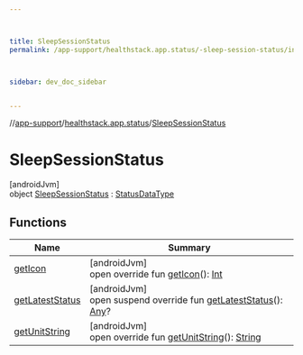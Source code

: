 ```yaml
---



title: SleepSessionStatus
permalink: /app-support/healthstack.app.status/-sleep-session-status/index.html



sidebar: dev_doc_sidebar


---
```




//[app-support](/app-support.html)/[healthstack.app.status](../index.html)/[SleepSessionStatus](index.html)



# SleepSessionStatus



[androidJvm]\
object [SleepSessionStatus](index.html) : [StatusDataType](../-status-data-type/index.html)



## Functions


| Name | Summary |
|---|---|
| [getIcon](get-icon.html) | [androidJvm]<br>open override fun [getIcon](get-icon.html)(): [Int](https://kotlinlang.org/api/latest/jvm/stdlib/kotlin/-int/index.html) |
| [getLatestStatus](get-latest-status.html) | [androidJvm]<br>open suspend override fun [getLatestStatus](get-latest-status.html)(): [Any](https://kotlinlang.org/api/latest/jvm/stdlib/kotlin/-any/index.html)? |
| [getUnitString](get-unit-string.html) | [androidJvm]<br>open override fun [getUnitString](get-unit-string.html)(): [String](https://kotlinlang.org/api/latest/jvm/stdlib/kotlin/-string/index.html) |



